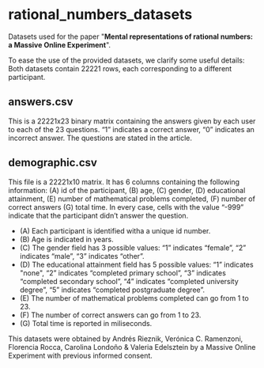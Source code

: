 # rational_numbers_datasets
Datasets used for the paper "**Mental representations of rational numbers: a Massive Online Experiment**".

To ease the use of the provided datasets, we clarify some useful details:
Both datasets contain 22221 rows, each corresponding to a different participant. 

## answers.csv
This is a 22221x23 binary matrix containing the answers given by each user to each of the 23 questions. “1” indicates a correct answer, “0” indicates an incorrect answer. The questions are stated in the article.

## demographic.csv
This file is a 22221x10 matrix. It has 6 columns containing the following information: (A) id of the participant, (B) age, (C) gender, (D) educational attainment, (E) number of mathematical problems completed, (F) number of correct answers (G) total time. In every case, cells with the value “-999” indicate that the participant didn’t answer the question.

- (A) Each participant is identified witha a unique id number.
- (B) Age is indicated in years.
- (C) The gender field has 3 possible values: “1” indicates “female”, “2” indicates “male”, “3” indicates “other”.
- (D) The educational attainment field has 5 possible values: “1” indicates "none", “2” indicates “completed primary school”, “3”  indicates “completed secondary school”, “4” indicates “completed university degree”, “5” indicates “completed postgraduate degree”.
- (E) The number of mathematical problems completed can go from 1 to 23.
- (F) The number of correct answers can go from 1 to 23.
- (G) Total time is reported in miliseconds.

This datasets were obtained by Andrés Rieznik, Verónica C. Ramenzoni, Florencia Rocca, Carolina Londoño & Valeria Edelsztein by a Massive Online Experiment with previous informed consent.
